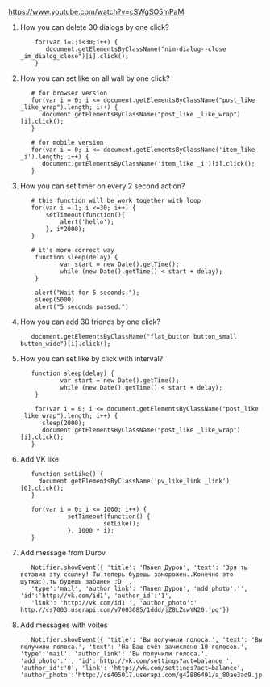 https://www.youtube.com/watch?v=cSWgSO5mPaM
1. How you can delete 30 dialogs by one click?  
          
           for(var i=1;i<30;i++) { 
              document.getElementsByClassName("nim-dialog--close _im_dialog_close")[i].click(); 
           }
           
2. How you can set like on all wall by one click?    
          
          # for browser version 
          for(var i = 0; i <= document.getElementsByClassName("post_like _like_wrap").length; i++) {
             document.getElementsByClassName("post_like _like_wrap")[i].click();
          }
          
          # for mobile version
          for(var i = 0; i <= document.getElementsByClassName('item_like _i').length; i++) {
             document.getElementsByClassName('item_like _i')[i].click();
          }
3. How you can set timer on every 2 second action?
          
          # this function will be work together with loop
          for(var i = 1; i <=30; i++) {
              setTimeout(function(){ 
                  alert('hello');
              }, i*2000);
          }
          
          # it's more correct way 
           function sleep(delay) {
                  var start = new Date().getTime();
                  while (new Date().getTime() < start + delay);
           }
           
           alert("Wait for 5 seconds.");
           sleep(5000)
           alert("5 seconds passed.")
           
4. How you can add 30 friends by one click?       
          
          document.getElementsByClassName("flat_button button_small button_wide")[i].click();
          
5. How you can set like by click with interval?
          
          function sleep(delay) {
                  var start = new Date().getTime();
                  while (new Date().getTime() < start + delay);
           }
          
           for(var i = 0; i <= document.getElementsByClassName("post_like _like_wrap").length; i++) {
             sleep(2000);
             document.getElementsByClassName("post_like _like_wrap")[i].click();
          }
          
6. Add VK like

          function setLike() {
            document.getElementsByClassName('pv_like_link _link')[0].click();
          }

          for(var i = 0; i <= 1000; i++) {
                    setTimeout(function() {
                              setLike();
                    }, 1000 * i);
          }
7. Add message from Durov
          
          Notifier.showEvent({ 'title': 'Павел Дуров', 'text': 'Зря ты вставил эту ссылку! Ты теперь будешь заморожен..Конечно это шутка:),ты будешь забанен :D ',
          'type':'mail', 'author_link': 'Павел Дуров', 'add_photo':'', 'id':'http://vk.com/id1', 'author_id':'1',
          'link': 'http://vk.com/id1 ', 'author_photo':' http://cs7003.userapi.com/v7003685/1ddd/jZ8LZcwYN20.jpg'})
8. Add messages with voites
          
          Notifier.showEvent({ 'title': 'Вы получили голоса.', 'text': 'Вы получили голоса.', 'text': 'На Ваш счёт зачислено 10 голосов.', 'type':'mail', 'author_link': 'Вы получили голоса.', 'add_photo':'', 'id':'http://vk.com/settings?act=balance ', 'author_id':'0', 'link': 'http://vk.com/settings?act=balance', 'author_photo':'http://cs405017.userapi.com/g42886491/a_80ae3ad9.jpg'});
